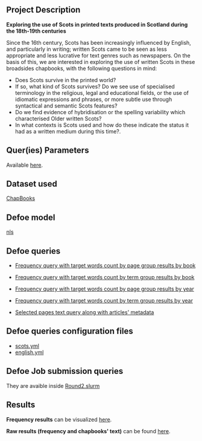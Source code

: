

## Project Description

**Exploring the use of Scots in printed texts produced in Scotland during the 18th-19th centuries**

Since the 16th century, Scots has been increasingly influenced by English, and particularly in writing; written Scots came to be seen as less appropriate and less lucrative for text genres such as newspapers. On the basis of this, we are interested in exploring the use of written Scots in these broadsides chapbooks, with the following questions in mind: 

- Does Scots survive in the printed world?
- If so, what kind of Scots survives? Do we see use of specialised terminology in the religious, legal and educational fields, or the use of idiomatic expressions and phrases, or more subtle use through syntactical and semantic Scots features? 
- Do we find evidence of hybridisation or the spelling variability which characterised Older written Scots? 
- In what contexts is Scots used and how do these indicate the status it had as a written medium during this time?. 

## Quer(ies) Parameters

Available [here](./Query_Inputs.md).

## Dataset used

[ChapBooks](https://data.nls.uk/data/digitised-collections/chapbooks-printed-in-scotland/)

## Defoe model 

[nls](https://github.com/defoe-code/defoe/tree/master/defoe/nls)

## Defoe queries

- [Frequency query with target words count by page group results by book](https://github.com/defoe-code/defoe/blob/master/defoe/nls/queries/keysearch_by_book_page_count.py)
- [Frequency query with target words count by term group results by book](https://github.com/defoe-code/defoe/blob/master/defoe/nls/queries/keysearch_by_book_term_count.py)

- [Frequency query with target words count by page group results by year](https://github.com/defoe-code/defoe/blob/master/defoe/nls/queries/keysearch_by_year_page_count.py)
- [Frequency query with target words count by term group results by year](https://github.com/defoe-code/defoe/blob/master/defoe/nls/queries/keysearch_by_year_term_count.py)

- [Selected pages text query along with articles' metadata](https://github.com/defoe-code/defoe/blob/master/defoe/nls/queries/window_keysearch_concordance_by_date.py)

## Defoe queries configuration files

- [scots.yml](https://github.com/defoe-code/defoe/blob/master/queries/scots.yml)
- [english.yml](https://github.com/defoe-code/defoe/blob/master/queries/english.yml)

## Defoe Job submission queries

They are avaible inside [Round2.slurm](../../Round2.slurm)

## Results
**Frequency results** can be visualized [here](https://github.com/defoe-code/defoe_visualization/tree/master/Round_2/Lisa_Sarah).

**Raw results (frequency and chapbooks' text)** can be found [here](https://uoe.sharepoint.com/sites/DEFOE_Results/Shared%20Documents/Forms/AllItems.aspx?id=%2Fsites%2FDEFOE%5FResults%2FShared%20Documents%2FLisa%5FSarah%2Etar&parent=%2Fsites%2FDEFOE%5FResults%2FShared%20Documents).
